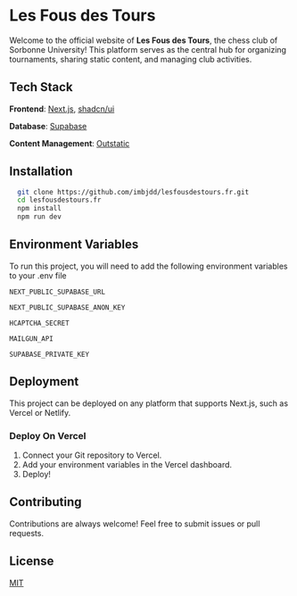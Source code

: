 
# Les Fous des Tours

Welcome to the official website of **Les Fous des Tours**, the chess club of Sorbonne University! This platform serves as the central hub for organizing tournaments, sharing static content, and managing club activities.

## Tech Stack

**Frontend**: [Next.js](https://nextjs.org), [shadcn/ui](https://shadcn.dev)

**Database**: [Supabase](https://supabase.com)

**Content Management**: [Outstatic](https://github.com/ndrewtl/outstatic)
## Installation


```bash
  git clone https://github.com/imbjdd/lesfousdestours.fr.git
  cd lesfousdestours.fr
  npm install
  npm run dev
```
    
## Environment Variables

To run this project, you will need to add the following environment variables to your .env file

`NEXT_PUBLIC_SUPABASE_URL`

`NEXT_PUBLIC_SUPABASE_ANON_KEY`

`HCAPTCHA_SECRET`

`MAILGUN_API`

`SUPABASE_PRIVATE_KEY`
## Deployment

This project can be deployed on any platform that supports Next.js, such as Vercel or Netlify.

### Deploy On Vercel

1. Connect your Git repository to Vercel.
2. Add your environment variables in the Vercel dashboard.
3. Deploy!

## Contributing

Contributions are always welcome! Feel free to submit issues or pull requests.
## License

[MIT](https://choosealicense.com/licenses/mit/)

